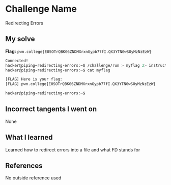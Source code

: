 # Challenge Name
Redirecting Errors

## My solve
**Flag:** `pwn.college{E0SOTrQBK06ZNDMXrxnGypb77fI.QX3YTN0wSOyMzNzEzW}`

```bash
Connected!
hacker@piping~redirecting-errors:~$ /challenge/run > myflag 2> instructions
hacker@piping~redirecting-errors:~$ cat myflag

[FLAG] Here is your flag:
[FLAG] pwn.college{E0SOTrQBK06ZNDMXrxnGypb77fI.QX3YTN0wSOyMzNzEzW}

hacker@piping~redirecting-errors:~$
```
## Incorrect tangents I went on
None

## What I learned
Learned how to redirect errors into a file and what FD stands for

## References 
No outside reference used